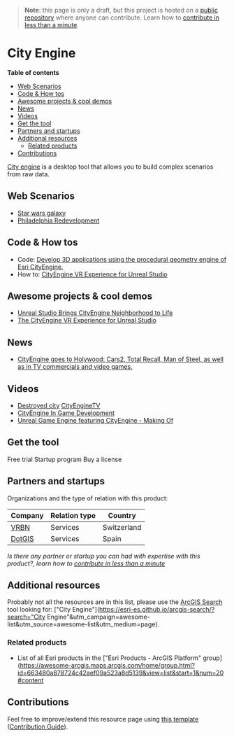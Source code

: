 > **Note**: this page is only a draft, but this project is hosted on a [public repository](https://github.com/hhkaos/awesome-arcgis) where anyone can contribute. Learn how to [contribute in less than a minute](https://github.com/hhkaos/awesome-arcgis/blob/master/CONTRIBUTING.md#contributions).

# City Engine
<!-- START doctoc generated TOC please keep comment here to allow auto update -->
<!-- DON'T EDIT THIS SECTION, INSTEAD RE-RUN doctoc TO UPDATE -->
**Table of contents**

- [Web Scenarios](#web-scenarios)
- [Code & How tos](#code--how-tos)
- [Awesome projects & cool demos](#awesome-projects--cool-demos)
- [News](#news)
- [Videos](#videos)
- [Get the tool](#get-the-tool)
- [Partners and startups](#partners-and-startups)
- [Additional resources](#additional-resources)
  - [Related products](#related-products)
- [Contributions](#contributions)

<!-- END doctoc generated TOC please keep comment here to allow auto update -->

[City engine](http://www.esri.com/software/cityengine) is a desktop tool that
allows you to build complex scenarios from raw data.

## Web Scenarios

* [Star wars galaxy](http://carto.maps.arcgis.com/apps/CEWebViewer/viewer.html?3dWebScene=e87eb53174ab4ba09026e90e1d7c6557)
* [Philadelphia Redevelopment](http://www.arcgis.com/apps/CEWebViewer/viewer.html?3dWebScene=86f88285788a4c53bd3d5dde6b315dfe)

## Code & How tos

* Code: [Develop 3D applications using the procedural geometry engine of Esri CityEngine.](https://github.com/Esri/esri-cityengine-sdk)
* How to: [CityEngine VR Experience for Unreal Studio](https://community.esri.com/docs/DOC-11563)

## Awesome projects & cool demos

* [Unreal Studio Brings CityEngine Neighborhood to Life](https://www.unrealengine.com/en-US/blog/unreal-studio-brings-cityengine-neighborhood-to-life)
* [The CityEngine VR Experience for Unreal Studio](https://www.youtube.com/watch?v=UWNzgSF6Wcs)

## News

* [CityEngine goes to Holywood: Cars2, Total Recall, Man of Steel, as well as in TV commercials and video games.](http://www.esri.com/esri-news/releases/13-3qtr/esri-goes-hollywood)

## Videos

* [Destroyed city](http://www.esri.com/software/cityengine/industries/destroyed-city)
[CityEngineTV](https://www.youtube.com/channel/UCq_4ineLg8X0_w6uqWcWxhQ)
* [CityEngine In Game Development](https://www.youtube.com/watch?v=CepjEHI-sds)
* [Unreal Game Engine featuring CityEngine - Making Of](https://www.youtube.com/watch?v=HU2sWkCS600)

## Get the tool

Free trial
Startup program
Buy a license

## Partners and startups

Organizations and the type of relation with this product:

|Company|Relation type|Country|
|---|---|---|
|[VRBN](../../partners/program-members/vrbn/README.md)|Services|Switzerland
|[DotGIS](../../../esri/partners/program-members/dotgis/README.md)|Services|Spain

*Is there any partner or startup you can had with expertise with this product?, learn how to [contribute in less than a minute](https://github.com/hhkaos/awesome-arcgis/blob/master/CONTRIBUTING.md#contributions)*

## Additional resources

Probably not all the resources are in this list, please use the [ArcGIS Search](https://esri-es.github.io/arcgis-search/) tool looking for: ["City Engine"](https://esri-es.github.io/arcgis-search/?search="City Engine"&utm_campaign=awesome-list&utm_source=awesome-list&utm_medium=page).

### Related products

* List of all Esri products in the ["Esri Products - ArcGIS Platform" group](https://awesome-arcgis.maps.arcgis.com/home/group.html?id=663480a878724c42aef09a523a8d5139&view=list&start=1&num=20#content

## Contributions

Feel free to improve/extend this resource page using [this template](https://github.com/hhkaos/awesome-arcgis/blob/master/templates/PRODUCT_PAGE_TEMPLATE.md) ([Contribution Guide](https://github.com/hhkaos/awesome-arcgis/blob/master/CONTRIBUTING.md)).
